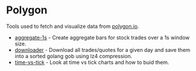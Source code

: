 # Polygon

Tools used to fetch and visualize data from [polygon.io](https://polygon.io).

* [aggregate-1s](https://github.com/jweissig/polygon/tree/master/aggregate-1s) - Create aggregate bars for stock trades over a 1s window size.
* [downloader](https://github.com/jweissig/polygon/tree/master/downloader) - Download all trades/quotes for a given day and save them into a sorted golang gob using lz4 compression.
* [time-vs-tick](https://github.com/jweissig/polygon/time-vs-tick) - Look at time vs tick charts and how to buid them.

